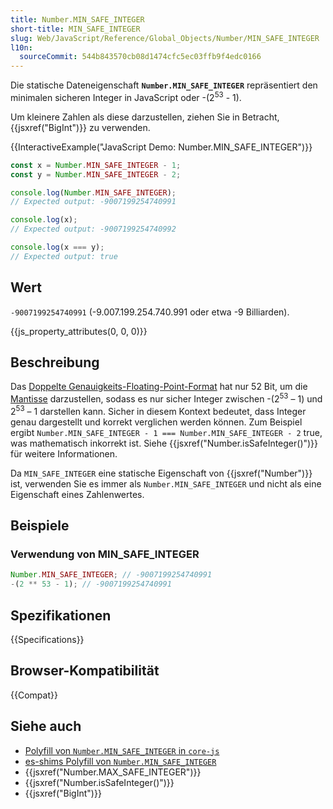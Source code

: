 ```yaml
---
title: Number.MIN_SAFE_INTEGER
short-title: MIN_SAFE_INTEGER
slug: Web/JavaScript/Reference/Global_Objects/Number/MIN_SAFE_INTEGER
l10n:
  sourceCommit: 544b843570cb08d1474cfc5ec03ffb9f4edc0166
---
```


Die statische Dateneigenschaft **`Number.MIN_SAFE_INTEGER`** repräsentiert den minimalen sicheren Integer in JavaScript oder -(2<sup>53</sup> - 1).

Um kleinere Zahlen als diese darzustellen, ziehen Sie in Betracht, {{jsxref("BigInt")}} zu verwenden.

{{InteractiveExample("JavaScript Demo: Number.MIN_SAFE_INTEGER")}}

```js interactive-example
const x = Number.MIN_SAFE_INTEGER - 1;
const y = Number.MIN_SAFE_INTEGER - 2;

console.log(Number.MIN_SAFE_INTEGER);
// Expected output: -9007199254740991

console.log(x);
// Expected output: -9007199254740992

console.log(x === y);
// Expected output: true
```

## Wert

`-9007199254740991` (-9.007.199.254.740.991 oder etwa -9 Billiarden).

{{js_property_attributes(0, 0, 0)}}

## Beschreibung

Das [Doppelte Genauigkeits-Floating-Point-Format](https://en.wikipedia.org/wiki/Double_precision_floating-point_format) hat nur 52 Bit, um die [Mantisse](/de/docs/Web/JavaScript/Reference/Global_Objects/Number#number_encoding) darzustellen, sodass es nur sicher Integer zwischen -(2<sup>53</sup> – 1) und 2<sup>53</sup> – 1 darstellen kann. Sicher in diesem Kontext bedeutet, dass Integer genau dargestellt und korrekt verglichen werden können. Zum Beispiel ergibt `Number.MIN_SAFE_INTEGER - 1 === Number.MIN_SAFE_INTEGER - 2` true, was mathematisch inkorrekt ist. Siehe {{jsxref("Number.isSafeInteger()")}} für weitere Informationen.

Da `MIN_SAFE_INTEGER` eine statische Eigenschaft von {{jsxref("Number")}} ist, verwenden Sie es immer als `Number.MIN_SAFE_INTEGER` und nicht als eine Eigenschaft eines Zahlenwertes.

## Beispiele

### Verwendung von MIN_SAFE_INTEGER

```js
Number.MIN_SAFE_INTEGER; // -9007199254740991
-(2 ** 53 - 1); // -9007199254740991
```

## Spezifikationen

{{Specifications}}

## Browser-Kompatibilität

{{Compat}}

## Siehe auch

- [Polyfill von `Number.MIN_SAFE_INTEGER` in `core-js`](https://github.com/zloirock/core-js#ecmascript-number)
- [es-shims Polyfill von `Number.MIN_SAFE_INTEGER`](https://www.npmjs.com/package/es-constants)
- {{jsxref("Number.MAX_SAFE_INTEGER")}}
- {{jsxref("Number.isSafeInteger()")}}
- {{jsxref("BigInt")}}
